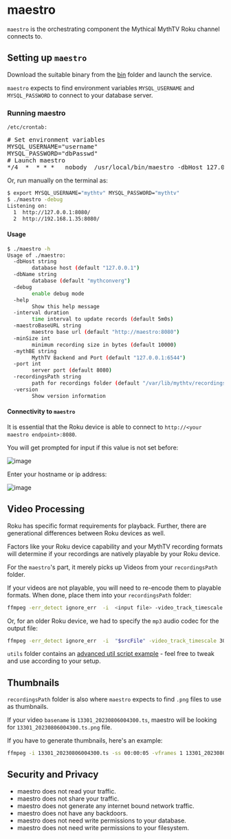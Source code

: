 # maestro

`maestro` is the orchestrating component the Mythical MythTV Roku channel connects to.

## Setting up `maestro`

Download the suitable binary from the [bin](./bin) folder and launch the service.

`maestro` expects to find environment variables `MYSQL_USERNAME` and `MYSQL_PASSWORD` to connect to your database server.
### Running maestro
`/etc/crontab:`
<pre>
# Set environment variables
MYSQL_USERNAME="username"
MYSQL_PASSWORD="dbPasswd"
# Launch maestro
*/4  *  * * *   nobody  /usr/local/bin/maestro -dbHost 127.0.0.1  1>/dev/null 2>&1 || : 
</pre>

Or, run manually on the terminal as:

```bash
$ export MYSQL_USERNAME="mythtv" MYSQL_PASSWORD="mythtv"
$ ./maestro -debug
Listening on:
  1  http://127.0.0.1:8080/
  2  http://192.168.1.35:8080/
```

#### Usage

```bash
$ ./maestro -h
Usage of ./maestro:
  -dbHost string
    	database host (default "127.0.0.1")
  -dbName string
    	database (default "mythconverg")
  -debug
    	enable debug mode
  -help
    	Show this help message
  -interval duration
    	time interval to update records (default 5m0s)
  -maestroBaseURL string
    	maestro base url (default "http://maestro:8080")
  -minSize int
    	minimum recording size in bytes (default 10000)
  -mythBE string
    	MythTV Backend and Port (default "127.0.0.1:6544")
  -port int
    	server port (default 8080)
  -recordingsPath string
    	path for recordings folder (default "/var/lib/mythtv/recordings")
  -version
    	Show version information
```


#### Connectivity to `maestro`
It is essential that the Roku device is able to connect to `http://<your maestro endpoint>:8080`.

You will get prompted for input if this value is not set before:

![image](https://github.com/evuraan/MythicalMythTV/assets/39205936/2903f7c6-ad09-44c7-9c7f-5afdff9328fd)

Enter your hostname or ip address:

![image](https://github.com/evuraan/MythicalMythTV/assets/39205936/ece69cf9-8246-4b63-97d8-ef9d9e0728d1)


## Video Processing

Roku has specific format requirements for playback. Further, there are generational differences between Roku devices as well.

Factors like your Roku device capability and your MythTV recording formats will determine if your recordings are natively playable by your Roku device.

For the `maestro`'s part, it merely picks up Videos from your `recordingsPath` folder.

If your videos are not playable, you will need to re-encode them to playable formats. When done, place them into your `recordingsPath` folder:

```bash
ffmpeg -err_detect ignore_err  -i  <input file> -video_track_timescale 30000 -c copy -fflags +genpts <output file>
```

Or, for an older Roku device, we had to specify the `mp3` audio codec for the output file:

```bash
ffmpeg -err_detect ignore_err  -i  "$srcFile" -video_track_timescale 30000  -vcodec copy -acodec mp3 -fflags +genpts <output file>
```

`utils` folder contains an [advanced util script example](../utils/mp4Cut.sh) - feel free to tweak and use according to your setup.

## Thumbnails

`recordingsPath` folder is also where `maestro` expects to find `.png` files to use as thumbnails.

If your video `basename` is `13301_20230806004300.ts`, maestro will be looking for `13301_20230806004300.ts.png` file.

If you have to generate thumbnails, here's an example:

```bash
ffmpeg -i 13301_20230806004300.ts -ss 00:00:05 -vframes 1 13301_20230806004300.ts.png
```

## Security and Privacy

- maestro does not read your traffic.
- maestro does not share your traffic.
- maestro does not generate any internet bound network traffic.
- maestro does not have any backdoors.
- maestro does not need write permissions to your database.
- maestro does not need write permissions to your filesystem.
